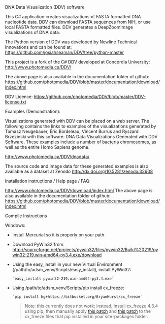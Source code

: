 ﻿DNA Data Visualization (DDV) software

This C# application creates visualizations of FASTA formatted DNA nucleotide data. 
DDV can download FASTA sequences from NIH, or use local FASTA formatted files. 
DDV generates a DeepZoomImage visualizations of DNA data.

The Python version of DDV was developed by Newline Technical Innovations and can be found at:
https://github.com/josiahseaman/DDV/tree/python-master

This project is a fork of the C# DDV developed at Concordia University:
http://www.photomedia.ca/DDV/

The above page is also available in the documentation folder of github:
https://github.com/photomedia/DDV/blob/master/documentation/download/index.html

DDV Licence:
https://github.com/photomedia/DDV/blob/master/DDV-license.txt

Examples (Demonstration):

Visualizations generated with DDV can be placed on a web server. 
The following contains the links to examples of the visualizations 
generated by Tomasz Neugebauer, Éric Bordeleau, Vincent Burrus and Ryszard Brzezinski 
with this software: DNA Data Visualizations Generated with DDV Software. 
These examples include a number of bacteria chromosomes, as well as the entire Homo Sapiens genome. 

http://www.photomedia.ca/DDV/dnadata/

The source code and image data for these generated examples is also available as a dataset at Zenodo 
http://dx.doi.org/10.5281/zenodo.33608


Installation instructions / Help page / FAQ:

http://www.photomedia.ca/DDV/download/index.html
The above page is also available in the documentation folder of github:
https://github.com/photomedia/DDV/blob/master/documentation/download/index.html


Compile Instructions

Windows:

  - Install Mercurial so it is properly on your path
  - Download PyWin32 from: http://sourceforge.net/projects/pywin32/files/pywin32/Build%20219/pywin32-219.win-amd64-py3.4.exe/download
  - Using the easy_install in your new Virtual Environment (/path/to/adsm_venv/Scripts/easy_install), install PyWin32:

        `easy_install pywin32-219.win-amd64-py3.4.exe`

  - Using /path/to/adsm_venv/Scripts/pip install cx_freeze:

        `pip install hg+https://bitbucket.org/BryanHurst/cx_freeze`

    > Note: this currently does not work; instead, install cx_freeze 4.3.4 using pip, then manually apply [this patch](https://bitbucket.org/BryanHurst/cx_freeze/commits/eba6cb644d390f69f07adbf9fdcead71ec0feebf?at=default) and [this patch](https://bitbucket.org/BryanHurst/cx_freeze/commits/22d73fe6386d92834339bdea30b3786a3543b2de?at=default) to the cx_freeze files that pip installed in your site-packages folder.


